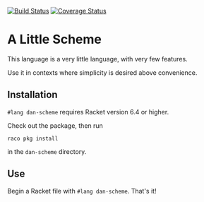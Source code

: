 [![Build Status](https://travis-ci.org/david-christiansen/dan-scheme.svg?branch=master)](https://travis-ci.org/david-christiansen/dan-scheme)
[![Coverage Status](https://coveralls.io/repos/github/david-christiansen/dan-scheme/badge.svg?branch=master)](https://coveralls.io/github/david-christiansen/dan-scheme?branch=master)

A Little Scheme
===================

This language is a very little language, with very few features.

Use it in contexts where simplicity is desired above convenience.

Installation
------------
`#lang dan-scheme` requires Racket version 6.4 or higher.

Check out the package, then run
```
raco pkg install
```
in the `dan-scheme` directory.


Use
---
Begin a Racket file with `#lang dan-scheme`. That's it!
